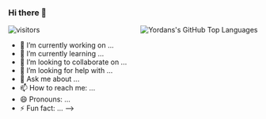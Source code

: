 ### Hi there 👋

![visitors](https://visitor-badge.glitch.me/badge?page_id=yordanov1)
<img align="right" alt="Yordans's GitHub Top Languages" src="https://github-readme-stats.vercel.app/api/top-langs/?username=yordanov1" />

- 🔭 I’m currently working on ...
- 🌱 I’m currently learning ...
- 👯 I’m looking to collaborate on ...
- 🤔 I’m looking for help with ...
- 💬 Ask me about ...
- 📫 How to reach me: ...
- 😄 Pronouns: ...
- ⚡ Fun fact: ...
-->






